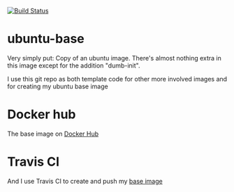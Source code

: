 [![Build Status](https://travis-ci.org/markmaas/ubuntu-base.svg?branch=master)](https://travis-ci.org/markmaas/ubuntu-base)

# ubuntu-base

Very simply put: Copy of an ubuntu image. There's almost nothing extra in this image except for the addition "dumb-init".

I use this git repo as both template code for other more involved images and for creating my ubuntu base image

# Docker hub
The base image on [Docker Hub](https://cloud.docker.com/app/mmaas/repository/docker/mmaas/base-ubuntu/)

# Travis CI
And I use Travis CI to create and push my [base image](https://travis-ci.org/markmaas/ubuntu-base)
